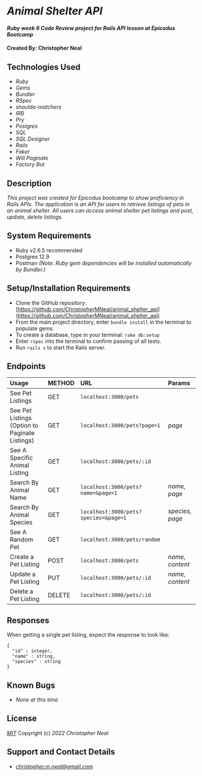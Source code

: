 # _Animal Shelter API_

#### _Ruby week 6 Code Review project for Rails API lesson at Epicodus Bootcamp_

#### Created By: **Christopher Neal**

## Technologies Used

* _Ruby_
* _Gems_
* _Bundler_
* _RSpec_
* _shoulda-matchers_
* _IRB_
* _Pry_
* _Postgres_
* _SQL_
* _SQL Designer_
* _Rails_
* _Faker_
* _Will Paginate_
* _Factory Bot_

## Description

_This project was created for Epicodus bootcamp to show proficiency in Rails APIs. The application is an API for users to retrieve listings of pets in an animal shelter._
_All users can access animal shelter pet listings and post, update, delete listings._

## System Requirements

* Ruby v2.6.5 recommended
* Postgres 12.9  
* Postman
_(Note: Ruby gem dependencies will be installed automatically by Bundler.)_

## Setup/Installation Requirements

* Clone the GitHub repository: [https://github.com/ChristopherMNeal/animal_shelter_api](https://github.com/ChristopherMNeal/animal_shelter_api)
* From the main project directory, enter `bundle install` in the terminal to populate gems.
* To create a database, type in your terminal: 
      `rake db:setup`
* Enter `rspec` into the terminal to confirm passing of all tests.
* Run `rails s` to start the Rails server.

## Endpoints

|Usage | METHOD       | URL       | Params |
| :--------|:------------| :---------| :------|
|See Pet Listings | GET    | `localhost:3000/pets` | |
|See Pet Listings (Option to Paginate Listings) | GET    | `localhost:3000/pets?page=1` | *page* |
|See A Specific Animal Listing | GET    | `localhost:3000/pets/:id` | |
|Search By Animal Name | GET    | `localhost:3000/pets?name=&page=1` | *name, page* |
|Search By Animal Species | GET    | `localhost:3000/pets?species=&page=1` | *species, page* |
|See A Random Pet | GET    | `localhost:3000/pets/random` | |
|Create a Pet Listing | POST    | `localhost:3000/pets` | *name, content* |
|Update a Pet Listing | PUT    | `localhost:3000/pets/:id` | *name, content* |
|Delete a Pet Listing | DELETE    |`localhost:3000/pets/:id`| |  

## Responses

When getting a single pet listing, expect the response to look like:

```
{
  "id" : integer,
  "name" : string,
  "species" : string
}
```

## Known Bugs

* _None at this time._

## License

_[MIT](https://opensource.org/licenses/MIT)_
Copyright (c) _2022_ _Christopher Neal_

## Support and Contact Details
* _[christopher.m.neal@gmail.com](mailto:christopher.m.neal@gmail.com)_